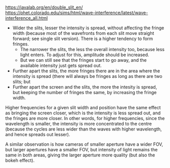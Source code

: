 https://javalab.org/en/double_slit_en/
https://phet.colorado.edu/sims/html/wave-interference/latest/wave-interference_all.html

- Wider the slits, lesser the intensity is spread, without affecting the fringe width (because most of the wavefronts from each slit move straight forward; see single slit version). There is a higher tendency to form fringes.
  - The narrower the slits, the less the overall intensity too, because less light enters. To adjust for this, amplitude should be increased.
  - But we can still see that the fringes start to go away, and the available intensity just gets spread out.
- Further apart the slits, the more fringes there are in the area where the intensity is spread (there will always be fringes as long as there are two slits; but
- Further apart the screen and the slits, the more the intesity is spread, but keeping the number of fringes the same, by increasing the fringe width.

Higher frequencies for a given slit width and position have the same effect as bringing the screen closer, which is the intensity is less spread out, and the fringes are more closer. In other words, for higher frequencies, since the wavelength is smaller, the intensity is more concentrated to the centre (because the cycles are less wider than the waves with higher wavelength, and hence spreads out lesser).

A similar observation is how cameras of smaller aperture have a wider FOV, but larger apertures have a smaller FOV, but intensity of light remains the same in both areas, giving the larger aperture more quality (but also the bokeh effect).
